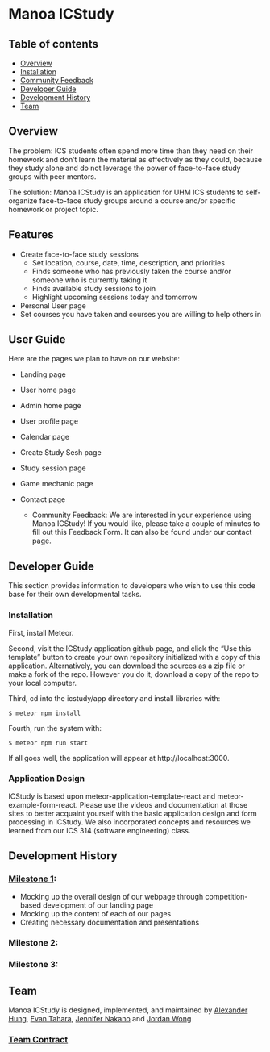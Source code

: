 # Manoa ICStudy

## Table of contents

* [Overview](#overview)
* [Installation](#installation)
* [Community Feedback](#community-feedback)
* [Developer Guide](#developer-guide)
* [Development History](#development-history)
* [Team](#team)

## Overview

The problem: ICS students often spend more time than they need on their homework and don’t learn the material as effectively as they could, because they study alone and do not leverage the power of face-to-face study groups with peer mentors.

The solution: Manoa ICStudy is an application for UHM ICS students to self-organize face-to-face study groups around a course and/or specific homework or project topic.

## Features
- Create face-to-face study sessions
  - Set location, course, date, time, description, and priorities
  - Finds someone who has previously taken the course and/or someone who is currently taking it
  - Finds available study sessions to join
  - Highlight upcoming sessions today and tomorrow
- Personal User page
- Set courses you have taken and courses you are willing to help others in


## User Guide
Here are the pages we plan to have on our website:

- Landing page

- User home page

- Admin home page

- User profile page

- Calendar page

- Create Study Sesh page

- Study session page

- Game mechanic page

- Contact page

  - Community Feedback: We are interested in your experience using Manoa ICStudy! If you would like, please take a couple of minutes to fill out this Feedback Form. It can also be found under our contact page.

## Developer Guide
This section provides information to developers who wish to use this code base for their own developmental tasks.

### Installation
First, install Meteor.

Second, visit the ICStudy application github page, and click the “Use this template” button to create your own repository initialized with a copy of this application. Alternatively, you can download the sources as a zip file or make a fork of the repo. However you do it, download a copy of the repo to your local computer.

Third, cd into the icstudy/app directory and install libraries with:

```$ meteor npm install```

Fourth, run the system with:

```$ meteor npm run start```

If all goes well, the application will appear at http://localhost:3000.

### Application Design
ICStudy is based upon meteor-application-template-react and meteor-example-form-react. Please use the videos and documentation at those sites to better acquaint yourself with the basic application design and form processing in ICStudy. We also incorporated concepts and resources we learned from our ICS 314 (software engineering) class.

## Development History

### [Milestone 1](https://github.com/orgs/manoa-icstudy/projects/1/views/1?layout=board): 
- Mocking up the overall design of our webpage through competition-based development of our landing page
- Mocking up the content of each of our pages
- Creating necessary documentation and presentations

### Milestone 2: 

### Milestone 3: 

## Team

Manoa ICStudy is designed, implemented, and maintained by [Alexander Hung](https://alexander-hung.github.io/), [Evan Tahara](https://etahara.github.io/), [Jennifer Nakano](https://jennifermnakano.github.io/) and [Jordan Wong](https://jorwo.github.io/)

### [Team Contract](https://docs.google.com/document/d/10MdB72cwWprjIAuWE9Y-79FKaIcFnSHrYCL42ZXevb4/edit?usp=sharing)

